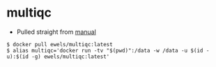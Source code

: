 # multiqc

- Pulled straight from [manual](https://multiqc.info/docs/#using-the-docker-container)

```console
$ docker pull ewels/multiqc:latest
$ alias multiqc='docker run -tv "$(pwd)":/data -w /data -u $(id -u):$(id -g) ewels/multiqc:latest'
```
